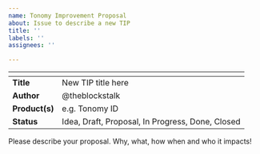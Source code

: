 ```yaml
---
name: Tonomy Improvement Proposal
about: Issue to describe a new TIP
title: ''
labels: ''
assignees: ''

---
```


| <!-- -->    | <!-- -->    |
|-------------|-------------|
| **Title** | New TIP title here |
| **Author** | @theblockstalk |
| **Product(s)** | e.g. Tonomy ID |
| **Status** | Idea, Draft, Proposal, In Progress, Done, Closed |

Please describe your proposal. Why, what, how when and who it impacts!
